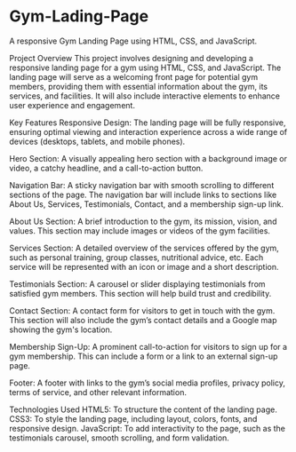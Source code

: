 # Gym-Lading-Page
A responsive Gym Landing Page using HTML, CSS, and JavaScript. 

Project Overview
This project involves designing and developing a responsive landing page for a gym using HTML, CSS, and JavaScript. The landing page will serve as a welcoming front page for potential gym members, providing them with essential information about the gym, its services, and facilities. It will also include interactive elements to enhance user experience and engagement.

Key Features
Responsive Design: The landing page will be fully responsive, ensuring optimal viewing and interaction experience across a wide range of devices (desktops, tablets, and mobile phones).

Hero Section: A visually appealing hero section with a background image or video, a catchy headline, and a call-to-action button.

Navigation Bar: A sticky navigation bar with smooth scrolling to different sections of the page. The navigation bar will include links to sections like About Us, Services, Testimonials, Contact, and a membership sign-up link.

About Us Section: A brief introduction to the gym, its mission, vision, and values. This section may include images or videos of the gym facilities.

Services Section: A detailed overview of the services offered by the gym, such as personal training, group classes, nutritional advice, etc. Each service will be represented with an icon or image and a short description.

Testimonials Section: A carousel or slider displaying testimonials from satisfied gym members. This section will help build trust and credibility.

Contact Section: A contact form for visitors to get in touch with the gym. This section will also include the gym’s contact details and a Google map showing the gym's location.

Membership Sign-Up: A prominent call-to-action for visitors to sign up for a gym membership. This can include a form or a link to an external sign-up page.

Footer: A footer with links to the gym’s social media profiles, privacy policy, terms of service, and other relevant information.

Technologies Used
HTML5: To structure the content of the landing page.
CSS3: To style the landing page, including layout, colors, fonts, and responsive design.
JavaScript: To add interactivity to the page, such as the testimonials carousel, smooth scrolling, and form validation.
